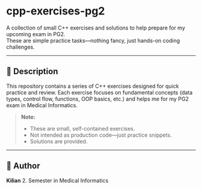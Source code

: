 # cpp-exercises-pg2

A collection of small C++ exercises and solutions to help prepare for my upcoming exam in PG2.  
These are simple practice tasks—nothing fancy, just hands-on coding challenges.

---

## 📄 Description

This repository contains a series of C++ exercises designed for quick practice and review. Each exercise focuses on fundamental concepts (data types, control flow, functions, OOP basics, etc.) and helps me for my PG2 exam in Medical Informatics.

> **Note:**  
> - These are small, self-contained exercises.  
> - Not intended as production code—just practice snippets.  
> - Solutions are provided.

---

## 👤 Author
**Kilian**
2. Semester in Medical Informatics



